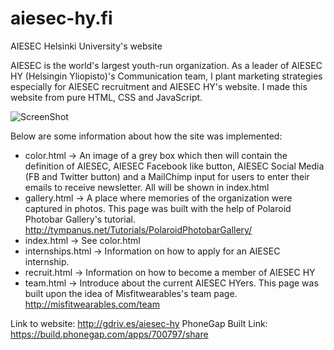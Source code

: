 aiesec-hy.fi
============

AIESEC Helsinki University's website

AIESEC is the world's largest youth-run organization. As a leader of  AIESEC HY (Helsingin Yliopisto)'s Communication team, I plant marketing strategies especially for AIESEC recruitment and AIESEC HY's website. I made this website from pure HTML, CSS and JavaScript.

![ScreenShot](https://raw.github.com/vinhnghi223/aiesec-hy.fi/master/aiesec-hy.fi_.jpg)

Below are some information about how the site was implemented:

+ color.html -> An image of a grey box which then will contain the definition of AIESEC, AIESEC Facebook like button, AIESEC Social Media (FB and Twitter button) and a MailChimp input for users to enter their emails to receive newsletter. All will be shown in index.html
+ gallery.html -> A place where memories of the organization were captured in photos. This page was built with the help of Polaroid Photobar Gallery's tutorial.
http://tympanus.net/Tutorials/PolaroidPhotobarGallery/
+ index.html -> See color.html
+ internships.html -> Information on how to apply for an AIESEC internship.
+ recruit.html -> Information on how to become a member of AIESEC HY
+ team.html -> Introduce about the current AIESEC HYers. This page was built upon the idea of Misfitwearables's team page. http://misfitwearables.com/team

Link to website: http://gdriv.es/aiesec-hy
PhoneGap Built Link: https://build.phonegap.com/apps/700797/share
